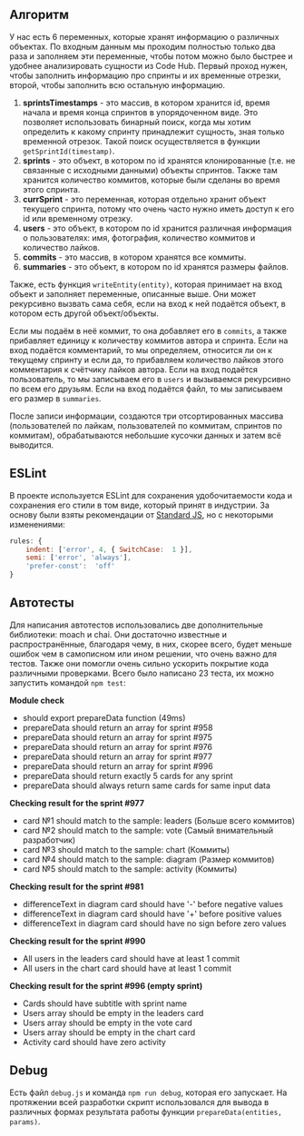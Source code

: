## Алгоритм
У нас есть 6 переменных, которые хранят информацию о различных объектах. По входным данным мы проходим полностью только два раза и заполняем эти переменные, чтобы потом можно было быстрее и удобнее анализировать сущности из Code Hub. Первый проход нужен, чтобы заполнить информацию про спринты и их временные отрезки, второй, чтобы заполнить всю остальную информацию.

1. **sprintsTimestamps** - это массив, в котором хранится id, время начала и время конца спринтов в упорядоченном виде. Это позволяет использовать бинарный поиск, когда мы хотим определить к какому спринту принадлежит сущность, зная только временной отрезок. Такой поиск осуществляется в функции ``getSprintId(timestamp)``.
2. **sprints** - это объект, в котором по id хранятся клонированные (т.е. не связанные с исходными данными) объекты спринтов. Также там хранится количество коммитов, которые были сделаны во время этого спринта.
3. **currSprint** - это переменная, которая отдельно хранит объект текущего спринта, потому что очень часто нужно иметь доступ к его id или временному отрезку.
4. **users** - это объект, в котором по id хранится различная информация о пользователях: имя, фотография, количество коммитов и количество лайков.
5. **commits** - это массив, в котором хранятся все коммиты.
6. **summaries** - это объект, в котором по id хранятся размеры файлов.

Также, есть функция ``writeEntity(entity)``, которая принимает на вход объект и заполняет переменные, описанные выше. Они может рекурсивно вызвать сама себя, если на вход к ней подаётся объект, в котором есть другой объект/объекты.

Если мы подаём в неё коммит, то она добавляет его в ``commits``, а также прибавляет единицу к количеству коммитов автора и спринта.
Если на вход подаётся комментарий, то мы определяем, относится ли он к текущему спринту и если да, то прибавляем количество лайков этого комментария к счётчику лайков автора.
Если на вход подаётся пользователь, то мы записываем его в ``users`` и вызываемся рекурсивно по всем его друзьям.
Если на вход подаётся файл, то мы записываем его размер в ``summaries``.

После записи информации, создаются три отсортированных массива (пользователей по лайкам, пользователей по коммитам, спринтов по коммитам), обрабатываются небольшие кусочки данных и затем всё выводится.

## ЕSLint
В проекте используется ESLint для сохранения удобочитаемости кода и сохранения его стили в том виде, который принят в индустрии. За основу были взяты рекомендации от [Standard JS](https://standardjs.com/), но с некоторыми изменениями:
```js
rules: {
    indent: ['error', 4, { SwitchCase:  1 }],
    semi: ['error', 'always'],
    'prefer-const':  'off'
}
```

## Автотесты
Для написания автотестов использовались две дополнительные библиотеки: moach и chai. Они достаточно известные и распространённые, благодаря чему, в них, скорее всего, будет меньше ошибок чем в самописном или ином решении, что очень важно для тестов. Также они помогли очень сильно ускорить покрытие кода различными проверками.
Всего было написано 23 теста, их можно запустить командой ``npm test``:

**Module check**
- should export prepareData function (49ms)
- prepareData should return an array for sprint #958
- prepareData should return an array for sprint #975
- prepareData should return an array for sprint #976
- prepareData should return an array for sprint #977
- prepareData should return an array for sprint #996
- prepareData should return exactly 5 cards for any sprint
- prepareData should always return same cards for same input data

**Checking result for the sprint #977**
- card №1 should match to the sample: leaders (Больше всего коммитов)
- card №2 should match to the sample: vote (Самый внимательный разработчик)
- card №3 should match to the sample: chart (Коммиты)
- card №4 should match to the sample: diagram (Размер коммитов)
- card №5 should match to the sample: activity (Коммиты)

 **Checking result for the sprint #981**
- differenceText in diagram card should have '-' before negative values
- differenceText in diagram card should have '+' before positive values
- differenceText in diagram card should have no sign before zero values

**Checking result for the sprint #990**
- All users in the leaders card should have at least 1 commit
- All users in the chart card should have at least 1 commit

**Checking result for the sprint #996 (empty sprint)**
- Cards should have subtitle with sprint name
- Users array should be empty in the leaders card
- Users array should be empty in the vote card
- Users array should be empty in the chart card
- Activity card should have zero activity

## Debug
Есть файл ``debug.js`` и команда ``npm run debug``, которая его запускает. На протяжении всей разработки скрипт использовался для вывода в различных формах результата работы функции ``prepareData(entities, params)``. 